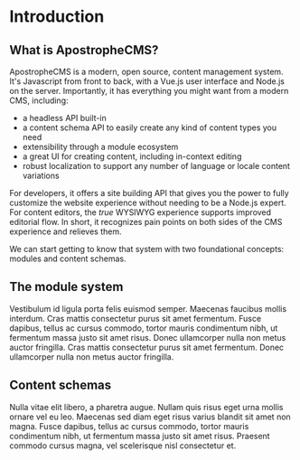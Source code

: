 # Introduction

## What is ApostropheCMS?

ApostropheCMS is a modern, open source, content management system. It's Javascript from front to back, with a Vue.js user interface and Node.js on the server. Importantly, it has everything you might want from a modern CMS, including:

- a headless API built-in
- a content schema API to easily create any kind of content types you need
- extensibility through a module ecosystem
- a great UI for creating content, including in-context editing
- robust localization to support any number of language or locale content variations

For developers, it offers a site building API that gives you the power to fully customize the website experience without needing to be a Node.js expert. For content editors, the _true_ WYSIWYG experience supports improved editorial flow. In short, it recognizes pain points on both sides of the CMS experience and relieves them.

We can start getting to know that system with two foundational concepts: modules and content schemas.

## The module system

Vestibulum id ligula porta felis euismod semper. Maecenas faucibus mollis interdum. Cras mattis consectetur purus sit amet fermentum. Fusce dapibus, tellus ac cursus commodo, tortor mauris condimentum nibh, ut fermentum massa justo sit amet risus. Donec ullamcorper nulla non metus auctor fringilla. Cras mattis consectetur purus sit amet fermentum. Donec ullamcorper nulla non metus auctor fringilla.

## Content schemas

Nulla vitae elit libero, a pharetra augue. Nullam quis risus eget urna mollis ornare vel eu leo. Maecenas sed diam eget risus varius blandit sit amet non magna. Fusce dapibus, tellus ac cursus commodo, tortor mauris condimentum nibh, ut fermentum massa justo sit amet risus. Praesent commodo cursus magna, vel scelerisque nisl consectetur et.
